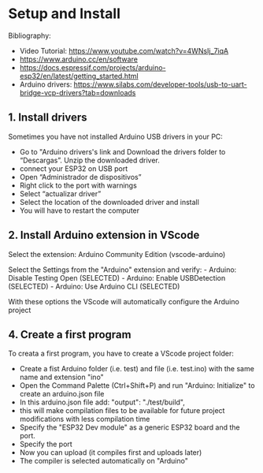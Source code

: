 # Setup and Install

Bibliography:
- Video Tutorial: https://www.youtube.com/watch?v=4WNsIj_7iqA
- https://www.arduino.cc/en/software
- https://docs.espressif.com/projects/arduino-esp32/en/latest/getting_started.html
- Arduino drivers: https://www.silabs.com/developer-tools/usb-to-uart-bridge-vcp-drivers?tab=downloads


## **1. Install drivers**

Sometimes you have not installed Arduino USB drivers in your PC:

- Go to "Arduino drivers's link and Download the drivers folder to “Descargas”. Unzip the downloaded driver.
- connect your ESP32 on USB port
- Open “Administrador de dispositivos”
- Right click to the port with warnings
- Select “actualizar driver” 
- Select the location of the downloaded driver and install
- You will have to restart the computer

## **2. Install Arduino extension in VScode**

Select the extension: Arduino Community Edition (vscode-arduino)

Select the Settings from the "Arduino" extension and verify:
    - Arduino: Disable Testing Open (SELECTED)
    - Arduino: Enable USBDetection (SELECTED)
    - Arduino: Use Arduino CLI (SELECTED)

With these options the VScode will automatically configure the Arduino project


## **4. Create a first program**

To creata a first program, you have to create a VScode project folder:

- Create a fist Arduino folder (i.e. test) and file (i.e. test.ino) with the same name and extension "ino"
- Open the Command Palette (Ctrl+Shift+P) and run "Arduino: Initialize" to create an arduino.json file
- In this arduino.json file add: "output": "./test/build",
- this will make compilation files to be available for future project modifications with less compilation time
- Specify the "ESP32 Dev module" as a generic ESP32 board and the port.
- Specify the port
- Now you can upload (it compiles first and uploads later)
- The compiler is selected automatically on "Arduino"
